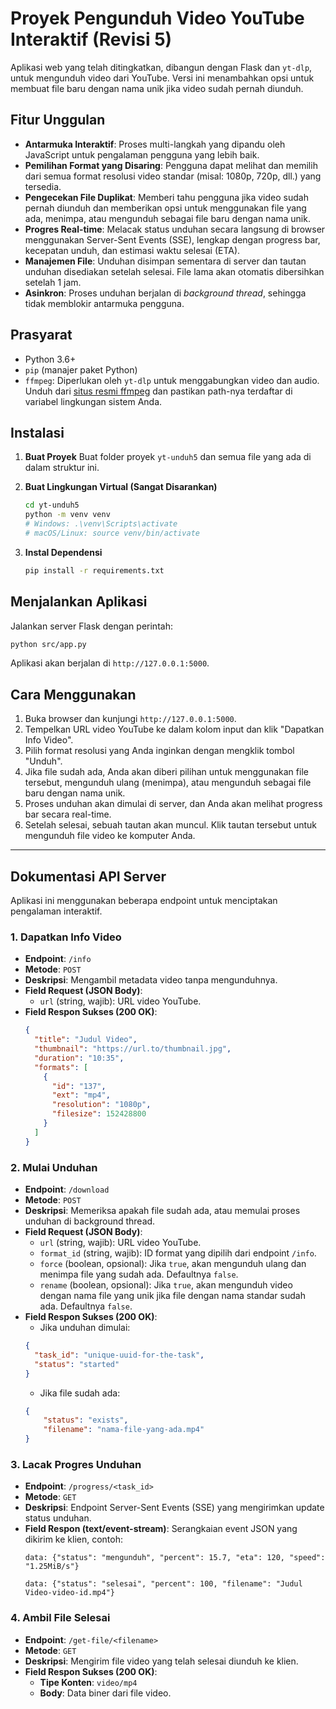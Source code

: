 # Proyek Pengunduh Video YouTube Interaktif (Revisi 5)

Aplikasi web yang telah ditingkatkan, dibangun dengan Flask dan `yt-dlp`, untuk mengunduh video dari YouTube. Versi ini menambahkan opsi untuk membuat file baru dengan nama unik jika video sudah pernah diunduh.

## Fitur Unggulan

-   **Antarmuka Interaktif**: Proses multi-langkah yang dipandu oleh JavaScript untuk pengalaman pengguna yang lebih baik.
-   **Pemilihan Format yang Disaring**: Pengguna dapat melihat dan memilih dari semua format resolusi video standar (misal: 1080p, 720p, dll.) yang tersedia.
-   **Pengecekan File Duplikat**: Memberi tahu pengguna jika video sudah pernah diunduh dan memberikan opsi untuk menggunakan file yang ada, menimpa, atau mengunduh sebagai file baru dengan nama unik.
-   **Progres Real-time**: Melacak status unduhan secara langsung di browser menggunakan Server-Sent Events (SSE), lengkap dengan progress bar, kecepatan unduh, dan estimasi waktu selesai (ETA).
-   **Manajemen File**: Unduhan disimpan sementara di server dan tautan unduhan disediakan setelah selesai. File lama akan otomatis dibersihkan setelah 1 jam.
-   **Asinkron**: Proses unduhan berjalan di *background thread*, sehingga tidak memblokir antarmuka pengguna.

## Prasyarat

-   Python 3.6+
-   `pip` (manajer paket Python)
-   `ffmpeg`: Diperlukan oleh `yt-dlp` untuk menggabungkan video dan audio. Unduh dari [situs resmi ffmpeg](https://ffmpeg.org/download.html) dan pastikan path-nya terdaftar di variabel lingkungan sistem Anda.

## Instalasi

1.  **Buat Proyek**
    Buat folder proyek `yt-unduh5` dan semua file yang ada di dalam struktur ini.

2.  **Buat Lingkungan Virtual (Sangat Disarankan)**
    ```bash
    cd yt-unduh5
    python -m venv venv
    # Windows: .\venv\Scripts\activate
    # macOS/Linux: source venv/bin/activate
    ```

3.  **Instal Dependensi**
    ```bash
    pip install -r requirements.txt
    ```

## Menjalankan Aplikasi

Jalankan server Flask dengan perintah:
```bash
python src/app.py
```
Aplikasi akan berjalan di `http://127.0.0.1:5000`.

## Cara Menggunakan

1.  Buka browser dan kunjungi `http://127.0.0.1:5000`.
2.  Tempelkan URL video YouTube ke dalam kolom input dan klik "Dapatkan Info Video".
3.  Pilih format resolusi yang Anda inginkan dengan mengklik tombol "Unduh".
4.  Jika file sudah ada, Anda akan diberi pilihan untuk menggunakan file tersebut, mengunduh ulang (menimpa), atau mengunduh sebagai file baru dengan nama unik.
5.  Proses unduhan akan dimulai di server, dan Anda akan melihat progress bar secara real-time.
6.  Setelah selesai, sebuah tautan akan muncul. Klik tautan tersebut untuk mengunduh file video ke komputer Anda.

---

## Dokumentasi API Server

Aplikasi ini menggunakan beberapa endpoint untuk menciptakan pengalaman interaktif.

### 1. Dapatkan Info Video

-   **Endpoint**: `/info`
-   **Metode**: `POST`
-   **Deskripsi**: Mengambil metadata video tanpa mengunduhnya.
-   **Field Request (JSON Body)**:
    -   `url` (string, wajib): URL video YouTube.
-   **Field Respon Sukses (200 OK)**:
    ```json
    {
      "title": "Judul Video",
      "thumbnail": "https://url.to/thumbnail.jpg",
      "duration": "10:35",
      "formats": [
        {
          "id": "137",
          "ext": "mp4",
          "resolution": "1080p",
          "filesize": 152428800
        }
      ]
    }
    ```

### 2. Mulai Unduhan

-   **Endpoint**: `/download`
-   **Metode**: `POST`
-   **Deskripsi**: Memeriksa apakah file sudah ada, atau memulai proses unduhan di background thread.
-   **Field Request (JSON Body)**:
    -   `url` (string, wajib): URL video YouTube.
    -   `format_id` (string, wajib): ID format yang dipilih dari endpoint `/info`.
    -   `force` (boolean, opsional): Jika `true`, akan mengunduh ulang dan menimpa file yang sudah ada. Defaultnya `false`.
    -   `rename` (boolean, opsional): Jika `true`, akan mengunduh video dengan nama file yang unik jika file dengan nama standar sudah ada. Defaultnya `false`.
-   **Field Respon Sukses (200 OK)**:
    -   Jika unduhan dimulai:
    ```json
    {
      "task_id": "unique-uuid-for-the-task",
      "status": "started"
    }
    ```
    -   Jika file sudah ada:
    ```json
    {
        "status": "exists",
        "filename": "nama-file-yang-ada.mp4"
    }
    ```

### 3. Lacak Progres Unduhan

-   **Endpoint**: `/progress/<task_id>`
-   **Metode**: `GET`
-   **Deskripsi**: Endpoint Server-Sent Events (SSE) yang mengirimkan update status unduhan.
-   **Field Respon (text/event-stream)**:
    Serangkaian event JSON yang dikirim ke klien, contoh:
    ```
    data: {"status": "mengunduh", "percent": 15.7, "eta": 120, "speed": "1.25MiB/s"}

    data: {"status": "selesai", "percent": 100, "filename": "Judul Video-video-id.mp4"}
    ```

### 4. Ambil File Selesai

-   **Endpoint**: `/get-file/<filename>`
-   **Metode**: `GET`
-   **Deskripsi**: Mengirim file video yang telah selesai diunduh ke klien.
-   **Field Respon Sukses (200 OK)**:
    -   **Tipe Konten**: `video/mp4`
    -   **Body**: Data biner dari file video.